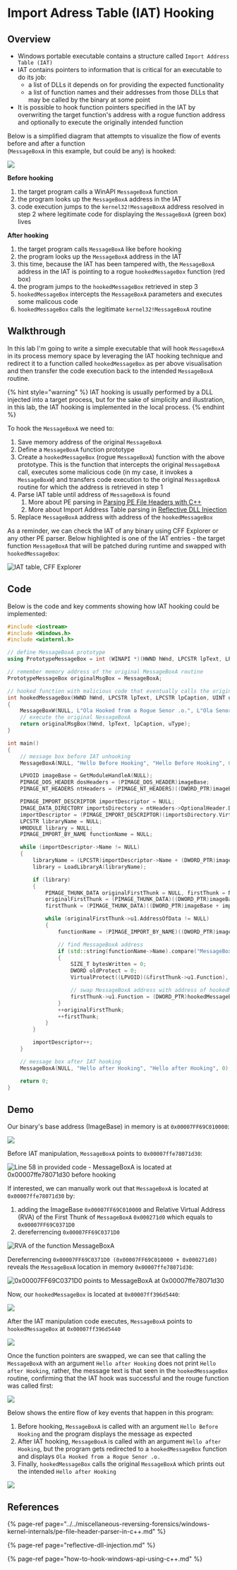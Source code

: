 # Import Adress Table \(IAT\) Hooking

## Overview

* Windows portable executable contains a structure called `Import Address Table (IAT)` 
* IAT contains pointers to information that is critical for an executable to do its job: 
  * a list of DLLs it depends on for providing the expected functionality
  * a list of function names and their addresses from those DLLs that may be called by the binary at some point
* It is possible to hook function pointers specified in the IAT by overwriting the target function's address with a rogue function address and optionally to execute the originally intended function

Below is a simplified diagram that attempts to visualize the flow of events before and after a function  
\(`MessageBoxA` in this example, but could be any\) is hooked:

![](../../.gitbook/assets/image%20%28107%29.png)

**Before hooking**

1. the target program calls a WinAPI `MessageBoxA` function
2. the program looks up the `MessageBoxA` address in the IAT 
3. code execution jumps to the  `kernel32!MessageBoxA` address resolved in step 2 where legitimate code for displaying the `MessageBoxA` \(green box\) lives

**After hooking**

1. the target program calls `MessageBoxA` like before hooking
2. the program looks up the `MessageBoxA` address in the IAT 
3. this time, because the IAT has been tampered with, the `MessageBoxA` address in the IAT is pointing to a rogue `hookedMessageBox` function \(red box\) 
4. the program jumps to the `hookedMessageBox` retrieved in step 3
5. `hookedMessageBox` intercepts the `MessageBoxA` parameters and executes some malicous code 
6. `hookedMessageBox` calls the legitimate `kernel32!MessageBoxA` routine

## Walkthrough

In this lab I'm going to write a simple executable that will hook `MessageBoxA` in its process memory space by leveraging the IAT hooking technique and redirect it to a function called `hookedMessageBox` as per above visualisation and then transfer the code execution back to the intended `MessageBoxA` routine.

{% hint style="warning" %}
IAT hooking is usually performed by a DLL injected into a target process, but for the sake of simplicity and illustration, in this lab, the IAT hooking is implemented in the local process.
{% endhint %}

To hook the `MessageBoxA` we need to:

1. Save memory address of the original `MessageBoxA`
2. Define a `MessageBoxA` function prototype
3. Create a `hookedMessageBox` \(rogue `MessageBoxA`\) function with the above prototype. This is the function that intercepts the original `MessageBoxA` call, executes some malicious code \(in my case, it invokes a `MessageBoxW`\) and transfers code execution to the original `MessageBoxA` routine for which the address is retrieved in step 1
4. Parse IAT table until address of `MessageBoxA` is found
   1. More about PE parsing in [Parsing PE File Headers with C++](../../miscellaneous-reversing-forensics/windows-kernel-internals/pe-file-header-parser-in-c++.md)
   2. More about Import Address Table parsing in [Reflective DLL Injection](reflective-dll-injection.md#resolving-import-address-table)
5. Replace `MessageBoxA` address with address of the `hookedMessageBox`

As a reminder, we can check the IAT of any binary using CFF Explorer or any other PE parser. Below highlighted is one of the IAT entries - the target function `MessageBoxA` that will be patched during runtime and swapped with `hookedMessageBox`:

![IAT table, CFF Explorer](../../.gitbook/assets/image%20%28306%29.png)

## Code

Below is the code and key comments showing how IAT hooking could be implemented:

```cpp
#include <iostream>
#include <Windows.h>
#include <winternl.h>

// define MessageBoxA prototype
using PrototypeMessageBox = int (WINAPI *)(HWND hWnd, LPCSTR lpText, LPCSTR lpCaption, UINT uType);

// remember memory address of the original MessageBoxA routine
PrototypeMessageBox originalMsgBox = MessageBoxA;

// hooked function with malicious code that eventually calls the original MessageBoxA
int hookedMessageBox(HWND hWnd, LPCSTR lpText, LPCSTR lpCaption, UINT uType)
{
    MessageBoxW(NULL, L"Ola Hooked from a Rogue Senor .o.", L"Ola Senor o/", 0);
    // execute the original NessageBoxA
    return originalMsgBox(hWnd, lpText, lpCaption, uType);
}

int main()
{
    // message box before IAT unhooking
    MessageBoxA(NULL, "Hello Before Hooking", "Hello Before Hooking", 0);

    LPVOID imageBase = GetModuleHandleA(NULL);
    PIMAGE_DOS_HEADER dosHeaders = (PIMAGE_DOS_HEADER)imageBase;
    PIMAGE_NT_HEADERS ntHeaders = (PIMAGE_NT_HEADERS)((DWORD_PTR)imageBase + dosHeaders->e_lfanew);

    PIMAGE_IMPORT_DESCRIPTOR importDescriptor = NULL;
    IMAGE_DATA_DIRECTORY importsDirectory = ntHeaders->OptionalHeader.DataDirectory[IMAGE_DIRECTORY_ENTRY_IMPORT];
    importDescriptor = (PIMAGE_IMPORT_DESCRIPTOR)(importsDirectory.VirtualAddress + (DWORD_PTR)imageBase);
    LPCSTR libraryName = NULL;
    HMODULE library = NULL;
    PIMAGE_IMPORT_BY_NAME functionName = NULL; 

    while (importDescriptor->Name != NULL)
    {
        libraryName = (LPCSTR)importDescriptor->Name + (DWORD_PTR)imageBase;
        library = LoadLibraryA(libraryName);

        if (library)
        {
            PIMAGE_THUNK_DATA originalFirstThunk = NULL, firstThunk = NULL;
            originalFirstThunk = (PIMAGE_THUNK_DATA)((DWORD_PTR)imageBase + importDescriptor->OriginalFirstThunk);
            firstThunk = (PIMAGE_THUNK_DATA)((DWORD_PTR)imageBase + importDescriptor->FirstThunk);

            while (originalFirstThunk->u1.AddressOfData != NULL)
            {
                functionName = (PIMAGE_IMPORT_BY_NAME)((DWORD_PTR)imageBase + originalFirstThunk->u1.AddressOfData);

                // find MessageBoxA address
                if (std::string(functionName->Name).compare("MessageBoxA") == 0)
                {
                    SIZE_T bytesWritten = 0;
                    DWORD oldProtect = 0;
                    VirtualProtect((LPVOID)(&firstThunk->u1.Function), 8, PAGE_READWRITE, &oldProtect);

                    // swap MessageBoxA address with address of hookedMessageBox
                    firstThunk->u1.Function = (DWORD_PTR)hookedMessageBox;
                }
                ++originalFirstThunk;
                ++firstThunk;
            }
        }

        importDescriptor++;
    }

    // message box after IAT hooking
    MessageBoxA(NULL, "Hello after Hooking", "Hello after Hooking", 0);

    return 0;
}
```

## Demo

Our binary's base address \(ImageBase\) in memory is at `0x00007FF69C010000`:

![](../../.gitbook/assets/image%20%28411%29.png)

Before IAT manipulation, `MessageBoxA` points to `0x00007ffe78071d30`:

![Line 58 in provided code - MessageBoxA is located at 0x00007ffe78071d30 before hooking ](../../.gitbook/assets/image%20%28131%29.png)

If interested, we can manually work out that `MessageBoxA` is located at `0x00007ffe78071d30` by:

1. adding the ImageBase `0x00007FF69C010000` and Relative Virtual Address \(RVA\) of the First Thunk of `MessageBoxA` `0x000271d0` which equals to `0x00007FF69C0371D0`
2. dereferrencing `0x00007FF69C0371D0`

![RVA of the function MessageBoxA](../../.gitbook/assets/image%20%28154%29.png)

Dereferrencing `0x00007FF69C0371D0 (0x00007FF69C010000 + 0x000271d0)` reveals the `MessageBoxA` location in memory `0x00007ffe78071d30`:

![0x00007FF69C0371D0 points to MessageBoxA at 0x00007ffe78071d30 ](../../.gitbook/assets/image%20%28395%29.png)

Now, our `hookedMessageBox` is located at `0x00007ff396d5440`:

![](../../.gitbook/assets/image%20%28228%29.png)

After the IAT manipulation code executes, `MessageBoxA` points to `hookedMessageBox` at `0x00007ff396d5440`

![](../../.gitbook/assets/image%20%28402%29.png)

Once the function pointers are swapped, we can see that calling the `MessageBoxA` with an argument `Hello after Hooking` does not print `Hello after Hooking`, rather, the message text is that seen in the `hookedMessageBox` routine, confirming that the IAT hook was successful and the rouge function was called first:

![](../../.gitbook/assets/image%20%28230%29.png)

Below shows the entire flow of key events that happen in this program:

1. Before hooking, `MessageBoxA` is called with an argument `Hello Before Hooking` and the program displays the message as expected
2. After IAT hooking, `MessageBoxA` is called with an argument `Hello after Hooking`, but the program gets redirected to a `hookedMessageBox` function and displays `Ola Hooked from a Rogue Senor .o.`
3. Finally, `hookedMessageBox` calls the original `MessageBoxA` which prints out the intended `Hello after Hooking`

![](../../.gitbook/assets/iat-hook-demo.gif)

## References

{% page-ref page="../../miscellaneous-reversing-forensics/windows-kernel-internals/pe-file-header-parser-in-c++.md" %}

{% page-ref page="reflective-dll-injection.md" %}

{% page-ref page="how-to-hook-windows-api-using-c++.md" %}

